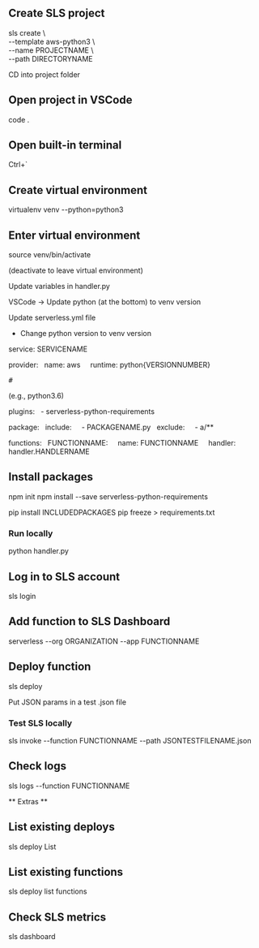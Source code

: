 ## Create SLS project
sls create \\ <br />
  --template aws-python3 \\ <br />
  --name PROJECTNAME \\ <br />
  --path DIRECTORYNAME

CD into project folder

## Open project in VSCode
code .

## Open built-in terminal
Ctrl+\`

## Create virtual environment
virtualenv venv --python=python3

## Enter virtual environment
source venv/bin/activate

(deactivate to leave virtual environment)

Update variables in handler.py

VSCode -> Update python (at the bottom) to venv version

Update serverless.yml file
- Change python version to venv version

service: SERVICENAME

provider:
&nbsp;&nbsp;name: aws
&nbsp;&nbsp;&nbsp;&nbsp;runtime: python{VERSIONNUMBER} <pre>#</pre> (e.g., python3.6)

plugins:
&nbsp;&nbsp;- serverless-python-requirements

package:
&nbsp;&nbsp;include:
&nbsp;&nbsp;&nbsp;&nbsp;- PACKAGENAME.py
&nbsp;&nbsp;exclude:
&nbsp;&nbsp;&nbsp;&nbsp;- a/**

functions:
&nbsp;&nbsp;FUNCTIONNAME:
&nbsp;&nbsp;&nbsp;&nbsp;name: FUNCTIONNAME
&nbsp;&nbsp;&nbsp;&nbsp;handler: handler.HANDLERNAME


## Install packages
npm init
npm install --save serverless-python-requirements

pip install INCLUDEDPACKAGES
pip freeze > requirements.txt

### Run locally
python handler.py

## Log in to SLS account
sls login

## Add function to SLS Dashboard
serverless --org ORGANIZATION --app FUNCTIONNAME

## Deploy function
sls deploy


Put JSON params in a test .json file

### Test SLS locally
sls invoke --function FUNCTIONNAME --path JSONTESTFILENAME.json

## Check logs
sls logs --function FUNCTIONNAME


** Extras **

## List existing deploys
sls deploy List

## List existing functions
sls deploy list functions

## Check SLS metrics
sls dashboard
